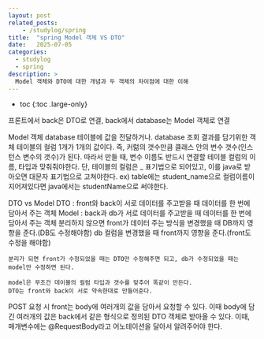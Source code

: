 ```yaml
---
layout: post
related_posts:
    - /studylog/spring
title:  "spring Model 객체 VS DTO"
date:   2025-07-05
categories:
  - studylog
  - spring
description: >
  Model 객체와 DTO에 대한 개념과 두 객체의 차이점에 대한 이해
---
```

* toc
{:toc .large-only}

프론트에서 back은 DTO로 연결, back에서 database는 Model 객체로 연결

Model 객체
	database 테이블에 값을 전달하거나. database 조회 결과를 담기위한 객체
	테이블의 컬럼 1개가 1개의 값이다.
	즉, 커럶의 갯수만큼 클래스 안의 변수 갯수(인스턴스 변수의 갯수)가 된다.
	따라서 만들 때, 변수 이름도 반드시 연결할 테이블 컬럼의 이름, 타입과 맞춰줘야한다.
	단, 테이블의 컬럼은 _ 표기법으로 되어있고, 이를 java로 받아오면 대문자 표기법으로 고쳐야한다.
	ex) table에는 student_name으로 컬럼이름이 지어져있다면 java에서는 studentName으로 써야한다.

DTO vs Model
	DTO : front와 back이 서로 데이터를 주고받을 때 데이터를 한 번에 담아서 주는 객체
	Model : back과 db가 서로 데이터를 주고받을 때 데이터를 한 번에 담아서 주는 객체
	분리하지 않으면 front가 데이터 주는 방식을 변경했을 때 DB까지 영향을 준다.(DB도 수정해야함)
			db 컬럼을 변경했을 때 front까지 영향을 준다.(front도 수정을 해야함)

	분리가 되면 front가 수정되었을 때는 DTO만 수정해주면 되고, db가 수정되었을 때는 model만 수정하면 된다.

	model은 무조건 데이블의 컬럼 타입과 갯수를 맞추어 똑같이 만든다.
	DTO는 front와 back이 서로 약속한대로 만들어준다.

POST 요청 시 front는 body에 여러개의 값을 담아서 요청할 수 있다.
이때 body에 담긴 여러개의 값은 back에서 같은 형식으로 정의된 DTO 객체로 받아올 수 있다.
이때, 매개변수에는 @RequestBody라고 어노테이션을 달아서 알려주어야 한다.
